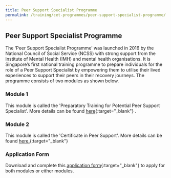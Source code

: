 ```yaml
---
title: Peer Support Specialist Programme
permalink: /training/cet-programmes/peer-support-specialist-programme/
---
```



## Peer Support Specialist Programme

The ‘Peer Support Specialist Programme’ was launched in 2016 by the National Council of Social Service (NCSS) with strong support from the Institute of Mental Health (IMH) and mental health organisations. It is Singapore’s first national training programme to prepare individuals for the role of a Peer Support Specialist by empowering them to utilise their lived experiences to support their peers in their recovery journeys. The programme consists of two modules as shown below.

### Module 1

This module is called the 'Preparatory Training for Potential Peer Support Specialist'. More details can be found  [here](/training-(1)/cet-programmes/preparatory-training-for-potential-peer-support-specialist){:target="_blank"}   .

### Module 2

This module is called the 'Certificate in Peer Support'. More details can be found  [here.](/training-(1)/cet-programmes/certificate-in-peer-support){:target="_blank"}   

### Application Form

Download and complete this  [application form](/images/faq/Application-Form_CPS-Run-6.pdf){:target="_blank"}    to apply for both modules or either modules.
  
